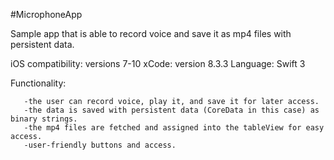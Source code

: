    #MicrophoneApp
	
Sample app that is able to record voice and save it as mp4 files with persistent data. 

   iOS compatibility:   versions 7-10
   xCode:               version 8.3.3
   Language:            Swift 3

   Functionality: 
   
       -the user can record voice, play it, and save it for later access.		 
       -the data is saved with persistent data (CoreData in this case) as binary strings. 
       -the mp4 files are fetched and assigned into the tableView for easy access.
       -user-friendly buttons and access.
       
       
